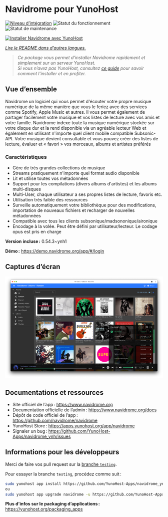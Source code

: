<!--
Nota bene : ce README est automatiquement généré par <https://github.com/YunoHost/apps/tree/master/tools/readme_generator>
Il NE doit PAS être modifié à la main.
-->

# Navidrome pour YunoHost

[![Niveau d’intégration](https://apps.yunohost.org/badge/integration/navidrome)](https://ci-apps.yunohost.org/ci/apps/navidrome/)
![Statut du fonctionnement](https://apps.yunohost.org/badge/state/navidrome)
![Statut de maintenance](https://apps.yunohost.org/badge/maintained/navidrome)

[![Installer Navidrome avec YunoHost](https://install-app.yunohost.org/install-with-yunohost.svg)](https://install-app.yunohost.org/?app=navidrome)

*[Lire le README dans d'autres langues.](./ALL_README.md)*

> *Ce package vous permet d’installer Navidrome rapidement et simplement sur un serveur YunoHost.*  
> *Si vous n’avez pas YunoHost, consultez [ce guide](https://yunohost.org/install) pour savoir comment l’installer et en profiter.*

## Vue d’ensemble

Navidrome un logiciel qui vous permet d'écouter votre propre musique numérique de la même manière que vous le feriez avec des services comme Spotify, Apple Music et autres. Il vous permet également de partager facilement votre musique et vos listes de lecture avec vos amis et votre famille.
Navidrome indexe toute la musique numérique stockée sur votre disque dur et la rend disponible via un agréable lecteur Web et également en utilisant n'importe quel client mobile compatible Subsonic-API. Votre musique devient consultable et vous pouvez créer des listes de lecture, évaluer et « favori » vos morceaux, albums et artistes préférés 

### Caractéristiques

- Gère de très grandes collections de musique
- Streams pratiquement n'importe quel format audio disponible
- Lit et utilise toutes vos métadonnées
- Support pour les compilations (divers albums d'artistes) et les albums multi-disques
- Multi-User, chaque utilisateur a ses propres listes de lecture, favoris etc.
- Utilisation très faible des ressources
- Surveille automatiquement votre bibliothèque pour des modifications, importation de nouveaux fichiers et recharger de nouvelles métadonnées
- Compatible avec tous les clients subsonique/madsononique/aironique
- Encodage à la volée. Peut être défini par utilisateur/lecteur. Le codage opus est pris en charge 

**Version incluse :** 0.54.3~ynh1

**Démo :** <https://demo.navidrome.org/app/#/login>

## Captures d’écran

![Capture d’écran de Navidrome](./doc/screenshots/ss-desktop-player.png)

## Documentations et ressources

- Site officiel de l’app : <https://www.navidrome.org>
- Documentation officielle de l’admin : <https://www.navidrome.org/docs>
- Dépôt de code officiel de l’app : <https://github.com/navidrome/navidrome>
- YunoHost Store : <https://apps.yunohost.org/app/navidrome>
- Signaler un bug : <https://github.com/YunoHost-Apps/navidrome_ynh/issues>

## Informations pour les développeurs

Merci de faire vos pull request sur la [branche `testing`](https://github.com/YunoHost-Apps/navidrome_ynh/tree/testing).

Pour essayer la branche `testing`, procédez comme suit :

```bash
sudo yunohost app install https://github.com/YunoHost-Apps/navidrome_ynh/tree/testing --debug
ou
sudo yunohost app upgrade navidrome -u https://github.com/YunoHost-Apps/navidrome_ynh/tree/testing --debug
```

**Plus d’infos sur le packaging d’applications :** <https://yunohost.org/packaging_apps>
